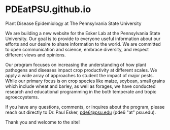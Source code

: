 # PDEatPSU.github.io
Plant Disease Epidemiology at The Pennsylvania State University

We are building a new website for the Esker Lab at the Pennsylvania State University. Our goal is to provide to everyone useful information about our efforts and our desire to share information to the world. We are committed to open communication and science, embrace diversity, and respect different views and opinions. 

Our program focuses on increasing the understanding of how plant pathogens and diseases impact crop productivity at different scales. We apply a wide array of approaches to student the impact of major pests. While our primary focus is on crop species like maize, soybean, small grains which include wheat and barley, as well as forages, we have conducted research and educational programming in the both temperate and tropic agroecoystems.

If you have any questions, comments, or inquires about the program, please reach out directly to Dr. Paul Esker, pde6@psu.edu (pde6 "at" psu.edu).

Thank you and welcome to the site!
